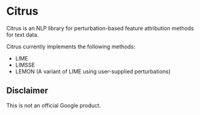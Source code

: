 # Citrus

Citrus is an NLP library for perturbation-based feature attribution methods for text data.

Citrus currently implements the following methods:

- LIME
- LIMSSE
- LEMON (A variant of LIME using user-supplied perturbations)


## Disclaimer

This is not an official Google product.
